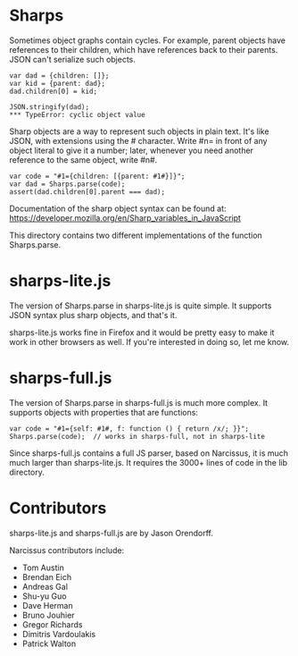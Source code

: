# Sharps

Sometimes object graphs contain cycles. For example, parent objects have
references to their children, which have references back to their parents. JSON
can't serialize such objects.

    var dad = {children: []};
    var kid = {parent: dad};
    dad.children[0] = kid;

    JSON.stringify(dad);
    *** TypeError: cyclic object value

Sharp objects are a way to represent such objects in plain text. It's like
JSON, with extensions using the # character. Write #n= in front of any object
literal to give it a number; later, whenever you need another reference to the
same object, write #n#.

    var code = "#1={children: [{parent: #1#}]}";
    var dad = Sharps.parse(code);
    assert(dad.children[0].parent === dad);

Documentation of the sharp object syntax can be found at:
https://developer.mozilla.org/en/Sharp_variables_in_JavaScript

This directory contains two different implementations of the function
Sharps.parse.

# sharps-lite.js

The version of Sharps.parse in sharps-lite.js is quite simple. It supports JSON
syntax plus sharp objects, and that's it.

sharps-lite.js works fine in Firefox and it would be pretty easy to make it
work in other browsers as well. If you're interested in doing so, let me know.

# sharps-full.js

The version of Sharps.parse in sharps-full.js is much more complex. It supports
objects with properties that are functions:

    var code = "#1={self: #1#, f: function () { return /x/; }}";
    Sharps.parse(code);  // works in sharps-full, not in sharps-lite

Since sharps-full.js contains a full JS parser, based on Narcissus, it is much
much larger than sharps-lite.js. It requires the 3000+ lines of code in the lib
directory.

# Contributors

sharps-lite.js and sharps-full.js are by Jason Orendorff.

Narcissus contributors include:

* Tom Austin
* Brendan Eich
* Andreas Gal
* Shu-yu Guo
* Dave Herman
* Bruno Jouhier
* Gregor Richards
* Dimitris Vardoulakis
* Patrick Walton

